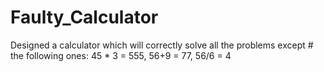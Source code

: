 # Faulty_Calculator
Designed a calculator which will correctly solve all the problems except # the following ones:  45 * 3 = 555, 56+9 = 77, 56/6 = 4
